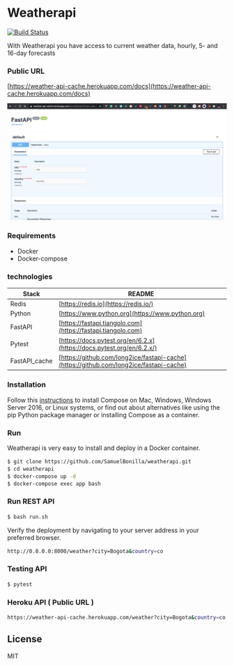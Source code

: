 
# Weatherapi

[![Build Status](https://travis-ci.org/joemccann/dillinger.svg?branch=master)](https://github.com/SamuelBonilla)

With Weatherapi you have access to current weather data, hourly, 5- and 16-day forecasts

### Public URL

[https://weather-api-cache.herokuapp.com/docs](https://weather-api-cache.herokuapp.com/docs)

![Image](./img/image.png)

### Requirements
  - Docker
  - Docker-compose
 
### technologies

| Stack | README |
| ------ | ------ |
| Redis | [https://redis.io](https://redis.io/) |
| Python | [https://www.python.org](https://www.python.org) |
| FastAPI | [https://fastapi.tiangolo.com](https://fastapi.tiangolo.com) |
| Pytest | [https://docs.pytest.org/en/6.2.x](https://docs.pytest.org/en/6.2.x/) |
| FastAPI_cache | [https://github.com/long2ice/fastapi-cache](https://github.com/long2ice/fastapi-cache) |

### Installation

Follow this [instructions](https://docs.docker.com/compose/install/)  to install Compose on Mac, Windows, Windows Server 2016, or Linux systems, or find out about alternatives like using the pip Python package manager or installing Compose as a container.

### Run
Weatherapi is very easy to install and deploy in a Docker container.

```sh
$ git clone https://github.com/SamuelBonilla/weatherapi.git
$ cd weatherapi
$ docker-compose up -d
$ docker-compose exec app bash
```

### Run REST API

```sh
$ bash run.sh
```


Verify the deployment by navigating to your server address in your preferred browser.

```sh
http://0.0.0.0:8000/weather?city=Bogota&country=co
```

### Testing API

```sh
$ pytest
```

### Heroku API ( Public URL )

```sh
https://weather-api-cache.herokuapp.com/weather?city=Bogota&country=co
```


License
----

MIT

